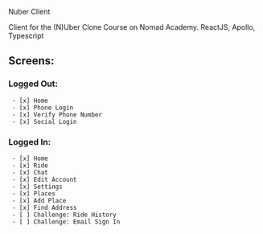 Nuber Client

Client for the (N)Uber Clone Course on Nomad Academy. ReactJS, Apollo, Typescript

## Screens:

### Logged Out:

     - [x] Home
     - [x] Phone Login
     - [x] Verify Phone Number
     - [x] Social Login

### Logged In:

     - [x] Home
     - [x] Ride
     - [x] Chat
     - [x] Edit Account
     - [x] Settings
     - [x] Places
     - [x] Add Place
     - [x] Find Address
     - [ ] Challenge: Ride History
     - [ ] Challenge: Email Sign In
